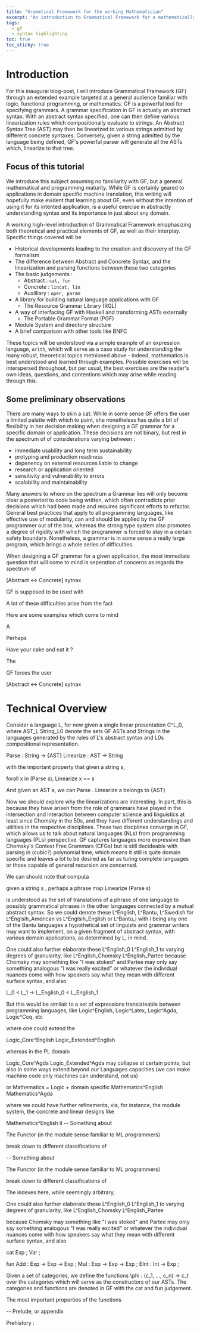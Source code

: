 ```yaml
--- 
title: "Grammtical Framework for the working Mathematician" 
excerpt: "An introduction to Grammatical Framework for a mathematically inclined audience" 
tags: 
  - gf
  - syntax highlighting 
toc: true 
toc_sticky: true
---
```


# Introduction 

For this inaugural blog-post, I will introduce Grammatical Framework (GF) through an extended example targeted at a general audience familiar with logic, functional programming, or mathematics. GF is a powerful tool for specifying grammars. A grammar specification in GF is actually an abstract syntax. With an abstract syntax specified, one can then define various linearization rules which compositionally evaluate to strings. An Abstract Syntax Tree (AST) may then be linearized to various strings admitted by different concrete syntaxes.  Conversely, given a string admitted by the language being defined, GF's powerful parser will generate all the ASTs which, linearize to that tree.

## Focus of this tutorial

We introduce this subject assuming no familiarity with GF, but a general mathematical and programming maturity. While GF is certainly geared to applications in domain specific machine translation, this writing will hopefully make evident that learning about GF, even without the intention of using it for its intented application, is a useful exercise in abstractly understanding syntax and its importance in just about any domain. 

A working high-level introduction of Grammatical Framework emaphasizing both theoretical and practical elements of GF, as well as their interplay. Specific things covered will be

* Historical developments leading to the creation and discovery of the GF formalism
* The difference between Abstract and Concrete Syntax, and the linearization and parsing functions between these two categories
* The basic judgements : 
  * Abstract : `cat, fun`
  * Concrete : `lincat, lin`
  * Auxilliary : `oper, param`
* A library for building natural language applications with GF
    * The Resource Grammar Library (RGL)
* A way of interfacing GF with Haskell and transforming ASTs externally
    * The Portable Grammar Format (PGF)
* Module System and directory structure
* A brief comparison with other tools like BNFC

These topics will be understood via a simple example of an expression language, `Arith`, which will serve as a case study for understanding the many robust, theoretical topics metnioned above - indeed, mathematics is best understood and learned through examples. Possible exercises will be interspersed throughout, but per usual, the best exercises are the reader's own ideas, questions, and contentions which may arise while reading through this.

## Some preliminary observations

There are many ways to skin a cat. While in some sense GF offers the user a limited palatte with which to paint, she nonetheless has quite a bit of flexibility in her decision making when designing a GF grammar for a specific domain or application. These decisions are not binary, but rest in the spectrum of of considerations varying between : 

* immediate usability and long term sustainability
* protyping and production readiness
* depenency on external resources liable to change
* research or application oriented
* sensitivity and vulnerability to errors
* scalability and maintainability 

Many answers to where on the spectrum a Grammar lies will only become clear a posteriori to code being written, which often contradicts prior decisions which had been made and requires significant efforts to refactor. General best practices that apply to all programming languages, like effective use of modularity, can and should be applied by the GF programmer out of the box, whereas the strong type system also promotes a degree of rigidity with which the programmer is forced to stay in a certain safety boundary. Nonetheless, a grammar is in some sense a really large program, which brings a whole series of difficulties. 

When designing a GF grammar for a given application, the most immediate question that will come to mind is seperation of concerns as regards the spectrum of 

[Abstract <-> Concrete] sytnax

GF is supposed to be used with 

A lot of these difficulties arise from the fact 


Here are some examples which come to mind



A 


Perhaps 


Have your cake and eat it ?

The 

GF forces the user 

[Abstract <-> Concrete] sytnax

# Technical Overview


Consider a language L, for now given a single linear presentation C^L_0, where AST_L String_L0 denote the sets GF ASTs and Strings in the languages generated by the rules of L's abstract syntax and L0s compositional representation.

  Parse : String -> {AST} Linearize : AST -> String

with the important property that given a string s,

  forall x in (Parse s), Linearize x == s

And given an AST a, we can Parse . Linearize a belongs to {AST}


Now we should explore why the linearizations are interesting. In part, this is because they have arisen from the role of grammars have played in the intersection and interaction between computer science and linguistics at least since Chomsky in the 50s, and they have different understandings and utilities in the respective disciplines. These two discplines converge in GF, which allows us to talk about natural languages (NLs) from programming languages (PLs) perspective. GF captures languages more expressive than Chomsky's Context Free Grammars (CFGs) but is still decideable with parsing in (cubic?) polynomial time, which means it still is quite domain specific and leaves a lot to be desired as far as turing complete languages or those capable of general recursion are concerned.

We can should note that computa

  given a string s , perhaps a phrase map Linearize (Parse s)
  
is understood as the set of translations of a phrase of one language to possibly grammatical phrases in the other languages connected by a mutual abstract syntax. So we could denote these L^English, L^Bantu, L^Swedish for L^Englsih_American vs L^Englsih_English or L^Bantu_i with i being any one of the Bantu languages a hypothetical set of linguists and grammar writers may want to implement, on a given fragment of abstract syntax, with various domain applications, as determined by L, in mind.

  One could also further elaborate these L^English_0 L^English_1 to varying degrees of granularity, like L^English_Chomsky L^English_Partee because Chomsky may something like "I was stoked" and Partee may only say something analogous "I was really excited" or whatever the individual nuances come with how speakers say what they mean with different surface syntax, and also 

  L_0 < L_1 -> L_English_0 < L_English_1

But this would be similair to a set of expressions translateable between programming languages, like Logic^English, Logic^Latex, Logic^Agda, Logic^Coq, etc



where one could extend the 

Logic_Core^English Logic_Extended^English 

whereas in the PL domain 

Logic_Core^Agda Logic_Extended^Agda may collapse at certain points, but also in some ways extend beyond our Languages capacities (we can make machine code only machines can understand, not us)

or Mathematics = Logic + domain specific Mathematics^English Mathematics^Agda

where we could have further refinements, via, for instance, the module system, the concrete and linear designs like 

Mathematics^English iI -- Something about 

  The Functor (in the module sense familiar to ML programmers) 

  break down to different classifications of 

-- Something about 

  The Functor (in the module sense familiar to ML programmers) 

  break down to different classifications of 

  The indexes here, while seemingly arbitrary, 

  One could also further elaborate these L^English_0 L^English_1 to varying degrees of granularity, like L^English_Chomsky L^English_Partee 

  because Chomsky may something like "I was stoked" and Partee may only say something analogous "I was really excited" or whatever the individual nuances come with how speakers say what they mean with different surface syntax, and also 






cat Exp ; Var ;

fun Add  : Exp -> Exp -> Exp ; Mul  : Exp -> Exp -> Exp ; EInt : Int -> Exp ;

Given a set of categories,  we define the functions \phi : (c_1, ..., c_n) -> c_t over the categories which will serve as the constructors of our ASTs. The categories and functions are denoted in GF with the cat and fun judgement.

The most important properties of the functions 



-- Prelude, or appendix

Prehistory : 

